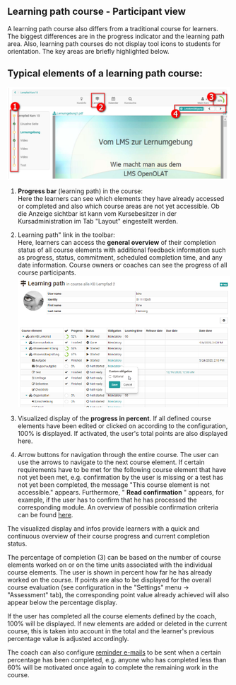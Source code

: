 ## Learning path course - Participant view

A learning path course also differs from a traditional course for learners.
The biggest differences are in the progress indicator and the learning path
area. Also, learning path courses do not display tool icons to students for
orientation. The key areas are briefly highlighted below.

## Typical elements of a learning path course:

![](assets/Lernpfad_Kurs_Elemente.png)

  1.  **Progress bar** (learning path) in the course:  
Here the learners can see which elements they have already accessed or
completed and also which course areas are not yet accessible. Ob die Anzeige sichtbar ist kann vom Kursebesitzer in der Kursadministration im Tab "Layout" eingestellt werden. 

  2. Learning path" link in the toolbar:  
Here, learners can access the **general overview** of their completion status
of all course elements with additional feedback information such as progress,
status, commitment, scheduled completion time, and any date information.
Course owners or coaches can see the progress of all course participants.  
![](assets/learning_path_overview.png)

  3. Visualized display of the **progress in percent**. If all defined course elements have been edited or clicked on according to the configuration, 100% is displayed. If activated, the user's total points are also displayed here.
  4. Arrow buttons for navigation through the entire course. The user can use the arrows to navigate to the next course element. If certain requirements have to be met for the following course element that have not yet been met, e.g. confirmation by the user is missing or a test has not yet been completed, the message "This course element is not accessible." appears. Furthermore, " **Read confirmation** " appears, for example, if the user has to confirm that he has processed the corresponding module. An overview of possible confirmation criteria can be found [here](https://confluence.openolat.org/pages/editpage.action?pageId=93264191).

  

The visualized display and infos provide learners
with a quick and continuous overview of their course progress and current
completion status.

The percentage of completion (3) can be based on the number of course elements
worked on or on the time units associated with the individual course elements.
The user is shown in percent how far he has already worked on the course. If
points are also to be displayed for the overall course evaluation (see
configuration in the "Settings" menu → "Assessment" tab), the corresponding
point value already achieved will also appear below the percentage display.

If the user has completed all the course elements defined by the coach, 100%
will be displayed. If new elements are added or deleted in the current course,
this is taken into account in the total and the learner's previous percentage
value is adjusted accordingly.

The coach can also configure [reminder e-mails](../learningresources/Course_Reminders.md) to be
sent when a certain percentage has been completed, e.g. anyone who has
completed less than 60% will be motivated once again to complete the remaining
work in the course.


